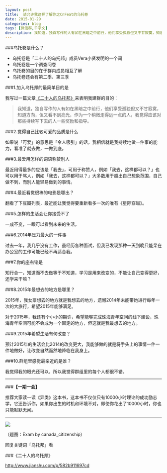 ```yaml
---
layout: post
title:  请允许我这样了解你之CnFeat的乌托卷
date: 2015-01-29
categories: blog
tags: [微信群,千字文]
description: 我知道，独自写作的人有如在黑暗之中前行，他们享受孤独但又不甘寂寞，知道方向，但又看不到亮光，作为一个稍微走得远一点的人，我觉得应该对那些持续写下去的人一些奖励和指导。
---
```


###乌托卷是什么？

- 乌托卷是「二十人的乌托邦」成员Vera小贤发明的一个词
- 乌托卷是一个调查问卷
- 乌托卷的目的在于群内成员相互了解
- 乌托卷还会有第二季、第三季



###1.加入乌托邦的最简单目的是

我写过一篇文章[《二十人的乌托邦》](http://www.jianshu.com/p/582b911697cd)来表明我建群的目的：

>我知道，独自写作的人有如在黑暗之中前行，他们享受孤独但又不甘寂寞，知道方向，但又看不到亮光，作为一个稍微走得远一点的人，我觉得应该对那些持续写下去的人一些奖励和指导。

###2.觉得自己比较可爱的品质是什么

如果说「可爱」的意思是「令人吸引」的话，我相信就是我持续地做一件事的能力，看准了就去做，一做到底。

###3.最爱用怎样的词语称赞别人

最近用得最多的应该是「我去」，可用于称赞人，例如「我去，这样都可以？」也可以用于骂人，例如「我去，这样都可以？」大多数用于超出自己想象范围，自己做不到，而别人能轻易做到的事情。

###4.最近看觉很棒的电影是哪出？

翻看了下豆瓣列表，最近能让我觉得要重新看多一次的唯有《星际穿越》。

###5.怎样的生活会让你接受不了

一成不变，一眼可以看到未来的生活。

###6.2014年压力最大的一件事

过去一年，我几乎没有工作，虽经历各种面试，但我已发现那种一天到晚只能呆在办公室的工作可能已经不再适合我。

###7.你的座右铭是

知行合一，知道而不去做等于不知道，学习是用来改变的，不能让自己变得更好，还学来干嘛？

###8.2015年最想去的地方是哪里？

2015年，我女票想去的地方就是我想去的地方，遗憾2014年未能带她进行每年一次的大旅行，希望2015年能够满足。

对于2015年，我还有个小小的期许，希望能够完成珠海青年空间的线下建设，珠海青年空间可能不会成为一个固定的地方，但这就是我最想去的地方。

###9.2015年希望生活有何改变？

预计2015年的生活会比2014的改变更大，我能够做的就是将手头上的事情一件一件地做好，让改变自然而然地降临在我身上。

###10.群组里感觉最亲近的是谁？

我觉得我的眼光还可以，所以我觉得群组里的每个人都很不错。

---

###**【一期一会】**

推荐大家读一读《异类》这本书，这本书不仅仅只有10000小时理论的成功励志学，它还告诉你，如果你出生的时机和环境不对，即使你花出了10000小时，你也只能默默无闻。

----


![](http://7d9mjz.com1.z0.glb.clouddn.com/2014-12-15.jpg)

（题图：Exam by canada_citizenship）

回复关键词「乌托邦」看

###《二十人的乌托邦》

http://www.jianshu.com/p/582b911697cd


